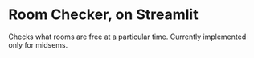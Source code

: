 # Room Checker, on Streamlit
Checks what rooms are free at a particular time. Currently implemented only for midsems.
